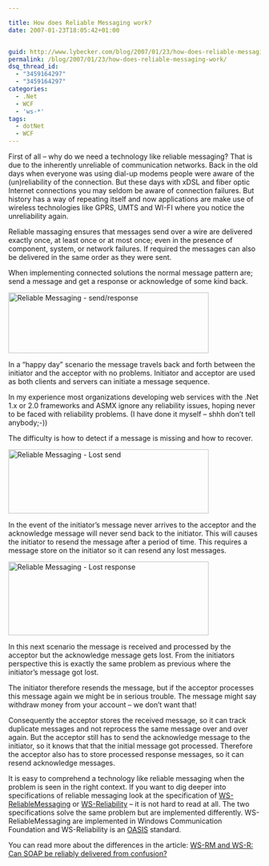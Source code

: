 ```yaml
---

title: How does Reliable Messaging work?
date: 2007-01-23T18:05:42+01:00


guid: http://www.lybecker.com/blog/2007/01/23/how-does-reliable-messaging-work/
permalink: /blog/2007/01/23/how-does-reliable-messaging-work/
dsq_thread_id:
  - "3459164297"
  - "3459164297"
categories:
  - .Net
  - WCF
  - 'ws-*'
tags:
  - dotNet
  - WCF
---
```

First of all – why do we need a technology like reliable messaging? That is due to the inherently unreliable of communication networks. Back in the old days when everyone was using dial-up modems people were aware of the (un)reliability of the connection. But these days with xDSL and fiber optic Internet connections you may seldom be aware of connection failures. But history has a way of repeating itself and now applications are make use of wireless technologies like GPRS, UMTS and WI-FI where you notice the unreliability again.

Reliable massaging ensures that messages send over a wire are delivered exactly once, at least once or at most once; even in the presence of component, system, or network failures. If required the messages can also be delivered in the same order as they were sent.

When implementing connected solutions the normal message pattern are; send a message and get a response or acknowledge of some kind back.

<img loading="lazy" class="aligncenter size-full wp-image-294" title="Reliable Messaging - send/response" src="http://www.lybecker.com/blog/wp-content/uploads/reliablemessaging1.png" alt="Reliable Messaging - send/response" width="400" height="121" />

In a &#8220;happy day&#8221; scenario the message travels back and forth between the initiator and the acceptor with no problems. Initiator and acceptor are used as both clients and servers can initiate a message sequence.

In my experience most organizations developing web services with the .Net 1.x or 2.0 frameworks and ASMX ignore any reliability issues, hoping never to be faced with reliability
problems. (I have done it myself – shhh don’t tell anybody;-))

The difficulty is how to detect if a message is missing and how to recover.

<img loading="lazy" class="aligncenter size-full wp-image-295" title="Reliable Messaging - Lost send" src="http://www.lybecker.com/blog/wp-content/uploads/reliablemessaging2.png" alt="Reliable Messaging - Lost send" width="400" height="128" />

In the event of the initiator’s message never arrives to the acceptor and the acknowledge message will never send back to the initiator. This will causes the initiator to resend the message after a period of time. This requires a message store on the initiator so it can resend any lost messages.

<img loading="lazy" class="aligncenter size-full wp-image-296" title="Reliable Messaging - Lost response" src="http://www.lybecker.com/blog/wp-content/uploads/reliablemessaging3.png" alt="Reliable Messaging - Lost response" width="400" height="147" />

In this next scenario the message is received and processed by the acceptor but the acknowledge message gets lost. From the initiators perspective this is exactly the same problem as previous where the initiator’s message got lost.

The initiator therefore resends the message, but if the acceptor processes this message again we might be in serious trouble. The message might say withdraw money from your account – we don’t want that!

Consequently the acceptor stores the received message, so it can track duplicate messages and not reprocess the same message over and over again. But the acceptor still has
to send the acknowledge message to the initiator, so it knows that that the initial message got processed. Therefore the acceptor also has to store processed response messages, so it can resend acknowledge messages.

It is easy to comprehend a technology like reliable messaging when the problem is seen in the right context. If you want to dig deeper into specifications of reliable messaging look at the specification of [WS-ReliableMessaging](http://www-128.ibm.com/developerworks/library/specification/ws-rm/) or [WS-Reliability](http://www.oasis-open.org/committees/tc_home.php?wg_abbrev=wsrm) – it is not hard to read at all. The two specifications solve the same problem but are implemented differently. WS-ReliableMessaging are implemented in Windows Communication Foundation and WS-Reliability is an [OASIS](http://www.oasis-open.org) standard.

You can read more about the differences in the article: [WS-RM and WS-R: Can SOAP be reliably delivered from confusion?](http://www-128.ibm.com/developerworks/library/ws-rmpaper/)

